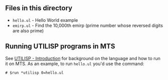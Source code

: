 ## Files in this directory

* `hello.ul` - Hello World example
* `emirp.ul` - Find the 10,000th emirp (prime number whose reversed digits are also prime)

## Running UTILISP programs in MTS

See [UTILISP - Introduction](http://try-mts.com/utilisp-introduction/) for background on the language and how to run it on MTS. As an example, to run `hello.ul` you'd use the command:

```
# $run *utilisp 0=hello.ul
```
